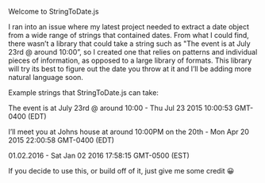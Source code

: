 Welcome to StringToDate.js

I ran into an issue where my latest project needed to extract a date object from a wide range of strings that contained dates. From what I could find, there wasn’t a library that could take a string such as "The event is at July 23rd @ around 10:00”, so I created one that relies on patterns and individual pieces of information, as opposed to a large library of formats. This library will try its best to figure out the date you throw at it and I’ll be adding more natural language soon. 


Example strings that StringToDate.js can take: 

The event is at July 23rd @ around 10:00 - Thu Jul 23 2015 10:00:53 GMT-0400 (EDT)

I’ll meet you at Johns house at around 10:00PM on the 20th - Mon Apr 20 2015 22:00:58 GMT-0400 (EDT)

01.02.2016 - Sat Jan 02 2016 17:58:15 GMT-0500 (EST)

If you decide to use this, or build off of it, just give me some credit 😀